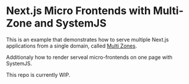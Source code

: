 # Next.js Micro Frontends with Multi-Zone and SystemJS

This is an example that demonstrates how to serve multiple Next.js applications from a single domain, called [Multi Zones](https://nextjs.org/docs/advanced-features/multi-zones).

Additionaly how to render serveal micro-frontends on one page with SystemJS.

This repo is currently WIP.
